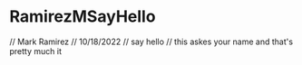 # RamirezMSayHello
// Mark Ramirez
// 10/18/2022
// say hello
// this askes your name and that's pretty much it
